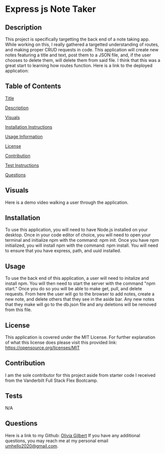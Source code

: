 # Express js Note Taker

## Description
    
This project is specifically targetting the back end of a note taking app. While working on this, I really gathered a targetted understanding of routes, and making proper CRUD requests in code. This application will create new notes featuring a title and text, post them to a JSON file, and, if the user chooses to delete them, will delete them from said file. I think that this was a great start to learning how routes function. Here is a link to the deployed application: 
    
## Table of Contents
[Title](#-express-js-note-taker)

[Description](##-description)

[Visuals](##-visuals)
  
[Installation Instructions](##-installation)

[Usage Information](##-usage)

[License](##-license)

[Contribution](##-contribution)

[Test Instructions](##-tests)

[Questions](##-questions)

## Visuals

Here is a demo video walking a user through the application.
    
## Installation
    
To use this application, you will need to have Node.js installed on your desktop. Once in your code editor of choice, you will need to open your terminal and initialize npm with the command: npm init. Once you have npm initialized, you will install npm with the command: npm install. You will need to ensure that you have express, path, and uuid installed.
            
## Usage
    
To use the back end of this application, a user will need to initalize and install npm. You will then need to start the server with the command "npm start." Once you do so you will be able to make get, pull, and delete requests. From here the user will go to the browser to add notes, create a new note, and delete others that they see in the aside bar. Any new notes that they make will go to the db.json file and any deletions will be removed from this file. 
    
## License 

This application is covered under the MIT License. For further explanation of what this license does please visit this provided link:  https://opensource.org/licenses/MIT
    
## Contribution
    
I am the sole contributor for this project aside from starter code I received from the Vanderbilt Full Stack Flex Bootcamp.
  
## Tests
  
N/A
  
## Questions

Here is a link to my Github: [Olivia Gilbert](https://github.com/umhello2020)
If you have any additional questions, you may reach me at my personal email umhello2020@gmail.com.
  